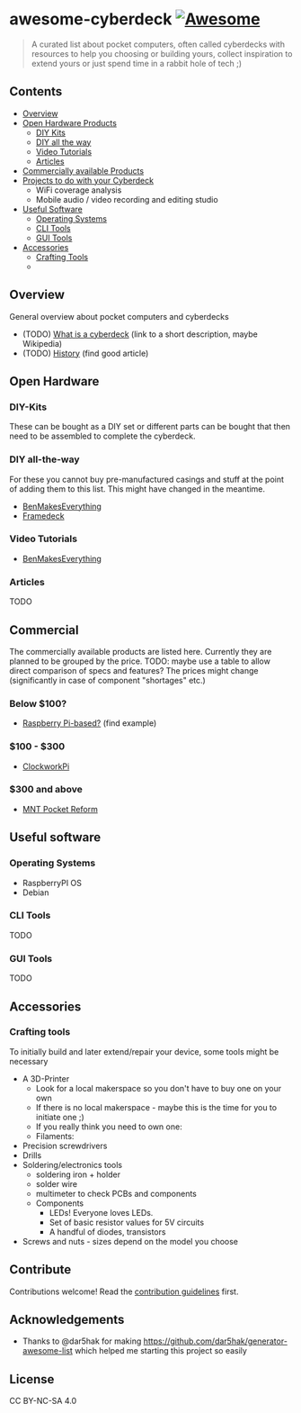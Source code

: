 # awesome-cyberdeck [![Awesome](https://awesome.re/badge.svg)](https://awesome.re)

> A curated list about pocket computers, often called cyberdecks with resources to help you choosing or building yours, collect inspiration to extend yours or just spend time in a rabbit hole of tech ;)


## Contents

- [Overview](#section)
- [Open Hardware Products](#open-hardware)
  - [DIY Kits](#open-hardware-diy-kits)
  - [DIY all the way](#open-hardware-diy-all-the-way)
  - [Video Tutorials](#open-hardware-tutorials)
  - [Articles](#open-hardware-articles)
- [Commercially available Products](#commercial)
- [Projects to do with your Cyberdeck](#cyberdeck-projects)
  - WiFi coverage analysis
  - Mobile audio / video recording and editing studio 
- [Useful Software](#useful-software)
  - [Operating Systems](#operating-systems)
  - [CLI Tools](#cli-tools)
  - [GUI Tools](#gui-tools)
- [Accessories](#accessories)
  - [Crafting Tools](#crafting-tools)
  - 


## Overview

General overview about pocket computers and cyberdecks

- (TODO) [What is a cyberdeck](http://example.com) (link to a short description, maybe Wikipedia)
- (TODO) [History](http://example.com) (find good article) 

## Open Hardware

### 

### DIY-Kits

These can be bought as a DIY set or different parts can be bought that then need to be assembled to complete the cyberdeck.

### DIY all-the-way

For these you cannot buy pre-manufactured casings and stuff at the point of adding them to this list. This might have changed in the meantime.

- [BenMakesEverything](https://github.com/BenMakesEverything/cyberdeck)
- [Framedeck](https://github.com/brickbots/framedeck)

### Video Tutorials

- [BenMakesEverything](https://www.youtube.com/watch?v=qzEd50uzdF0)

### Articles

TODO

## Commercial

The commercially available products are listed here. 
Currently they are planned to be grouped by the price. 
TODO: maybe use a table to allow direct comparison of specs and features?
The prices might change (significantly in case of component "shortages" etc.)

### Below $100? 

- [Raspberry Pi-based?]() (find example)

### $100 - $300

- [ClockworkPi](https://www.clockworkpi.com/)

### $300 and above

- [MNT Pocket Reform](https://www.crowdsupply.com/mnt/pocket-reform)

## Useful software

### Operating Systems

* RaspberryPI OS
* Debian

### CLI Tools

TODO

### GUI Tools

TODO

## Accessories

### Crafting tools
To initially build and later extend/repair your device, some tools might be necessary
* A 3D-Printer
  * Look for a local makerspace so you don't have to buy one on your own
  * If there is no local makerspace - maybe this is the time for you to initiate one ;)
  * If you really think you need to own one: 
  * Filaments:
* Precision screwdrivers
* Drills
* Soldering/electronics tools
  * soldering iron + holder
  * solder wire
  * multimeter to check PCBs and components
  * Components
    * LEDs! Everyone loves LEDs.
    * Set of basic resistor values for 5V circuits
    * A handful of diodes, transistors
* Screws and nuts - sizes depend on the model you choose

## Contribute

Contributions welcome! Read the [contribution guidelines](contributing.md) first.

## Acknowledgements

- Thanks to @dar5hak for making https://github.com/dar5hak/generator-awesome-list which helped me starting this project so easily

## License

CC BY-NC-SA 4.0
